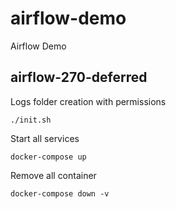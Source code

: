 # airflow-demo
Airflow Demo

## airflow-270-deferred

Logs folder creation with permissions
```
./init.sh
```

Start all services
```
docker-compose up
```

Remove all container
```
docker-compose down -v
```